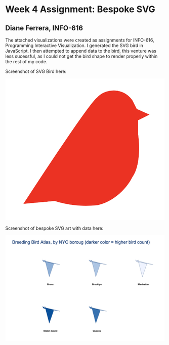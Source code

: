 
Week 4 Assignment: Bespoke SVG
==========================================

Diane Ferrera, INFO-616
-----------------------

The attached visualizations were created as assignments for INFO-616, Programming Interactive Visualization.
I generated the SVG bird in JavaScript.  I then attempted to append data to the bird, this venture was less sucessful, as I could not get the bird shape to render properly within the rest of my code.


Screenshot of SVG Bird here:

![scatterplot Assignment](/week-4/SVG-Bird.png "Week4: Bespoke SVG Bird")


Screenshot of bespoke SVG art with data here:

![SVG Art Assignment](/week-4/SVG-Bird-w-Data.png "Week 4: SVG Bird with Data")
